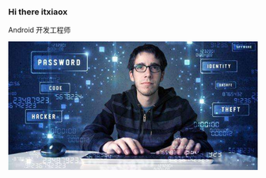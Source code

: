 ### Hi there itxiaox

Android 开发工程师

![](https://github.com/itxiaox/itxiaox/blob/master/img/timg.jpg?raw=true)

<!--
**itxiaox/itxiaox** is a ✨ _special_ ✨ repository because its `README.md` (this file) appears on your GitHub profile.

Here are some ideas to get you started:

- 🔭 I’m currently working on ...
- 🌱 I’m currently learning ...
- 👯 I’m looking to collaborate on ...
- 🤔 I’m looking for help with ...
- 💬 Ask me about ...
- 📫 How to reach me: ...
- 😄 Pronouns: ...
- ⚡ Fun fact: ...
-->
